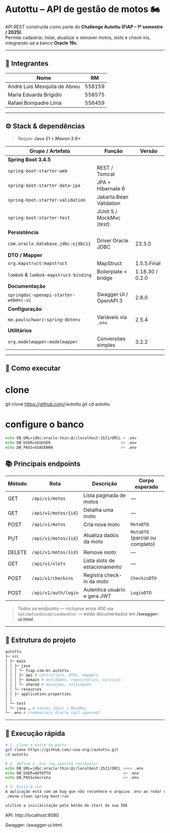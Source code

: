 # Autottu – API de gestão de motos 🏍️

API REST construída como parte do **Challenge Autottu (FIAP – 1º semestre / 2025)**.  
Permite cadastrar, listar, atualizar e remover motos, slots e check-ins, integrando-se a banco **Oracle 19c**.

---

## 👥 Integrantes

| Nome | RM |
|------|----|
| André Luís Mesquita de Abreu | 558159 |
| Maria Eduarda Brigidio | 558575 |
| Rafael Bompadre Lima | 556459 |

---

## ⚙️ Stack & dependências

> Requer **Java 21** e **Maven 3.9+**

| Grupo / Artefato | Função | Versão |
|------------------|--------|--------|
| **Spring Boot 3.4.5** |
| `spring-boot-starter-web` | REST / Tomcat |
| `spring-boot-starter-data-jpa` | JPA + Hibernate 6 |
| `spring-boot-starter-validation` | Jakarta Bean Validation |
| `spring-boot-starter-test` | JUnit 5 / MockMvc (*test*) |
| **Persistência** |
| `com.oracle.database.jdbc:ojdbc11` | Driver Oracle JDBC | 23.3.0 |
| **DTO / Mapper** |
| `org.mapstruct:mapstruct` | MapStruct | 1.5.5.Final |
| `lombok` & `lombok-mapstruct-binding` | Boilerplate + bridge | 1.18.30 / 0.2.0 |
| **Documentação** |
| `springdoc-openapi-starter-webmvc-ui` | Swagger UI / OpenAPI 3 | 2.6.0 |
| **Configuração** |
| `me.paulschwarz:spring-dotenv` | Variáveis via `.env` | 2.5.4 |
| **Utilitários** |
| `org.modelmapper:modelmapper` | Conversões simples | 3.2.2 |

---

## 🏁 Como executar


# clone
git clone https://github.com/<sua-org>/autottu.git
cd autottu

# configure o banco
```bash
echo DB_URL=jdbc:oracle:thin:@//localhost:1521/ORCL > .env
echo DB_USER=SEUUSER                               >> .env
echo DB_PASS=SUASENHA                              >> .env
```

## 📚 Principais endpoints

| Método | Rota                               | Descrição                       | Corpo esperado |
|--------|------------------------------------|---------------------------------|----------------|
| GET    | `/api/v1/motos`                    | Lista paginada de motos         | —              |
| GET    | `/api/v1/motos/{id}`               | Detalha uma moto                | —              |
| POST   | `/api/v1/motos`                    | Cria nova moto                  | `MotoDTO`      |
| PUT    | `/api/v1/motos/{id}`               | Atualiza dados da moto          | `MotoDTO` (parcial ou completo) |
| DELETE | `/api/v1/motos/{id}`               | Remove moto                     | —              |
| GET    | `/api/v1/slots`                    | Lista slots de estacionamento   | —              |
| POST   | `/api/v1/checkins`                 | Registra check-in da moto       | `CheckinDTO`   |
| POST   | `/api/v1/auth/login`               | Autentica usuário e gera JWT    | `LoginDTO`     |

> Todos os endpoints — inclusive erros 400 via `ValidationExceptionHandler` —
> estão documentados em **/swagger-ui.html**.

---

## 📂 Estrutura do projeto

```bash
autottu
├─ src
│ ├─ main
│ │ ├─ java
│ │ │ └─ fiap.com.br.autottu
│ │ │ ├─ api # controllers, DTOs, mappers
│ │ │ ├─ domain # entidades, repositórios, serviços
│ │ │ └─ shared # exceções, utilidades
│ │ └─ resources
│ │ ├─ application.properties
│ │ 
│ └─ test
│ └─ java … # testes JUnit / MockMvc
└─ .env # credenciais Oracle (git-ignored)
```

---

## 🏁 Execução rápida

```bash
# 1. clone e entre na pasta
git clone https://github.com/<sua-org>/autottu.git
cd autottu

# 2. defina o .env (ou exporte variáveis)
echo DB_URL=jdbc:oracle:thin:@//localhost:1521/ORCL >>>> .env
echo DB_USER=AUTOTTU                                >> .env
echo DB_PASS=Secreta                                >> .env

# 3. build & run
A aplicação está com um bug que não reconhece o arquivo .env ao rodar o comando:
./mvnw clean spring-boot:run

utilize a inicialização pelo botão de start da sua IDE
```

API: http://localhost:8080

Swagger: /swagger-ui.html
